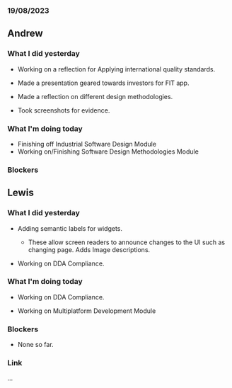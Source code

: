 ### 19/08/2023

## Andrew

### What I did yesterday
- Working on a reflection for Applying international quality standards.

- Made a presentation geared towards investors for FIT app.

- Made a reflection on different design methodologies.

- Took screenshots for evidence.

### What I'm doing today

- Finishing off Industrial Software Design Module
- Working on/Finishing Software Design Methodologies Module

### Blockers

## Lewis

### What I did yesterday
- Adding semantic labels for widgets.
	- These allow screen readers to announce changes to the UI such as changing page. Adds Image descriptions.

- Working on DDA Compliance.

### What I'm doing today

- Working on DDA Compliance.

- Working on Multiplatform Development Module

### Blockers

- None so far.

### Link

...